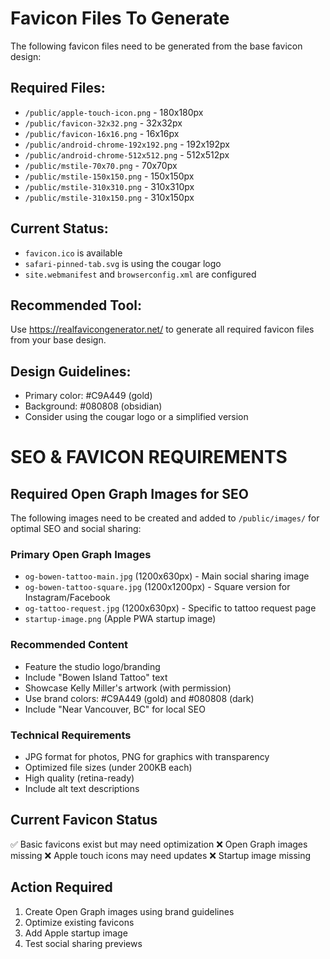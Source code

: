 # Favicon Files To Generate

The following favicon files need to be generated from the base favicon design:

## Required Files:
- `/public/apple-touch-icon.png` - 180x180px
- `/public/favicon-32x32.png` - 32x32px
- `/public/favicon-16x16.png` - 16x16px
- `/public/android-chrome-192x192.png` - 192x192px
- `/public/android-chrome-512x512.png` - 512x512px
- `/public/mstile-70x70.png` - 70x70px
- `/public/mstile-150x150.png` - 150x150px
- `/public/mstile-310x310.png` - 310x310px
- `/public/mstile-310x150.png` - 310x150px

## Current Status:
- `favicon.ico` is available
- `safari-pinned-tab.svg` is using the cougar logo
- `site.webmanifest` and `browserconfig.xml` are configured

## Recommended Tool:
Use https://realfavicongenerator.net/ to generate all required favicon files from your base design.

## Design Guidelines:
- Primary color: #C9A449 (gold)
- Background: #080808 (obsidian)
- Consider using the cougar logo or a simplified version

# SEO & FAVICON REQUIREMENTS

## Required Open Graph Images for SEO

The following images need to be created and added to `/public/images/` for optimal SEO and social sharing:

### Primary Open Graph Images
- `og-bowen-tattoo-main.jpg` (1200x630px) - Main social sharing image
- `og-bowen-tattoo-square.jpg` (1200x1200px) - Square version for Instagram/Facebook
- `og-tattoo-request.jpg` (1200x630px) - Specific to tattoo request page
- `startup-image.png` (Apple PWA startup image)

### Recommended Content
- Feature the studio logo/branding
- Include "Bowen Island Tattoo" text
- Showcase Kelly Miller's artwork (with permission)
- Use brand colors: #C9A449 (gold) and #080808 (dark)
- Include "Near Vancouver, BC" for local SEO

### Technical Requirements
- JPG format for photos, PNG for graphics with transparency
- Optimized file sizes (under 200KB each)
- High quality (retina-ready)
- Include alt text descriptions

## Current Favicon Status
✅ Basic favicons exist but may need optimization
❌ Open Graph images missing
❌ Apple touch icons may need updates
❌ Startup image missing

## Action Required
1. Create Open Graph images using brand guidelines
2. Optimize existing favicons
3. Add Apple startup image
4. Test social sharing previews